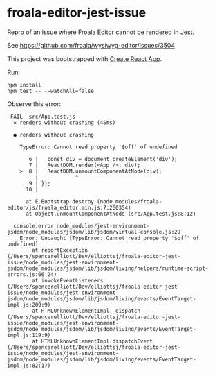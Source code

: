 # froala-editor-jest-issue
Repro of an issue where Froala Editor cannot be rendered in Jest.

See https://github.com/froala/wysiwyg-editor/issues/3504

This project was bootstrapped with [Create React App](https://github.com/facebook/create-react-app).

Run:

```
npm install
npm test -- --watchAll=false
```

Observe this error:

```
 FAIL  src/App.test.js
  ✕ renders without crashing (45ms)

  ● renders without crashing

    TypeError: Cannot read property '$off' of undefined

       6 |   const div = document.createElement('div');
       7 |   ReactDOM.render(<App />, div);
    >  8 |   ReactDOM.unmountComponentAtNode(div);
         |            ^
       9 | });
      10 |

      at E.Bootstrap.destroy (node_modules/froala-editor/js/froala_editor.min.js:7:260354)
      at Object.unmountComponentAtNode (src/App.test.js:8:12)

  console.error node_modules/jest-environment-jsdom/node_modules/jsdom/lib/jsdom/virtual-console.js:29
    Error: Uncaught [TypeError: Cannot read property '$off' of undefined]
        at reportException (/Users/spencerelliott/Dev/elliottsj/froala-editor-jest-issue/node_modules/jest-environment-jsdom/node_modules/jsdom/lib/jsdom/living/helpers/runtime-script-errors.js:66:24)
        at invokeEventListeners (/Users/spencerelliott/Dev/elliottsj/froala-editor-jest-issue/node_modules/jest-environment-jsdom/node_modules/jsdom/lib/jsdom/living/events/EventTarget-impl.js:209:9)
        at HTMLUnknownElementImpl._dispatch (/Users/spencerelliott/Dev/elliottsj/froala-editor-jest-issue/node_modules/jest-environment-jsdom/node_modules/jsdom/lib/jsdom/living/events/EventTarget-impl.js:119:9)
        at HTMLUnknownElementImpl.dispatchEvent (/Users/spencerelliott/Dev/elliottsj/froala-editor-jest-issue/node_modules/jest-environment-jsdom/node_modules/jsdom/lib/jsdom/living/events/EventTarget-impl.js:82:17)
```
